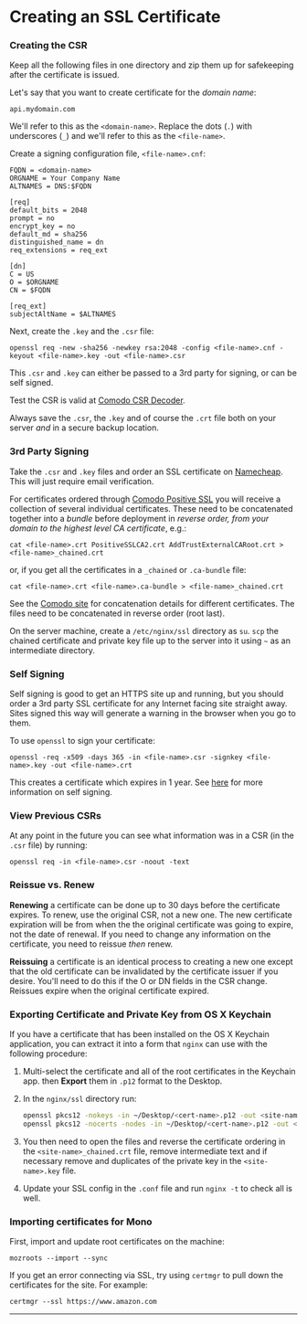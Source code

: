 # Creating an SSL Certificate

### Creating the CSR

Keep all the following files in one directory and zip them up for safekeeping after the certificate is issued.

Let's say that you want to create certificate for the _domain name_:

	api.mydomain.com
	
We'll refer to this as the `<domain-name>`. Replace the dots (`.`) with underscores (`_`) and we'll refer to this as the `<file-name>`.

Create a signing configuration file, `<file-name>.cnf`:

	FQDN = <domain-name> 
	ORGNAME = Your Company Name 
	ALTNAMES = DNS:$FQDN 
	
	[req] 
	default_bits = 2048 
	prompt = no 
	encrypt_key = no 
	default_md = sha256 
	distinguished_name = dn 
	req_extensions = req_ext 
	
	[dn] 
	C = US 
	O = $ORGNAME
	CN = $FQDN
	
	[req_ext] 
	subjectAltName = $ALTNAMES 

Next, create the `.key` and the `.csr` file:

	openssl req -new -sha256 -newkey rsa:2048 -config <file-name>.cnf -keyout <file-name>.key -out <file-name>.csr

This `.csr` and `.key` can either be passed to a 3rd party for signing, or can be self signed.

Test the CSR is valid at [Comodo CSR Decoder](https://secure.comodo.net/utilities/decodeCSR.html).

Always save the `.csr`, the `.key` and of course the `.crt` file both on your server _and_ in a secure backup location.

### 3rd Party Signing

Take the `.csr` and `.key` files and order an SSL certificate on [Namecheap](http://namecheap.com).  This will just require email verification.

For certificates ordered through [Comodo Positive SSL](http://positivessl.com) you will receive a collection of several individual certificates.  These need to be concatenated together into a _bundle_ before deployment in _reverse order, from your domain to the highest level CA certificate_, e.g.:

    cat <file-name>.crt PositiveSSLCA2.crt AddTrustExternalCARoot.crt > <file-name>_chained.crt

or, if you get all the certificates in a `_chained` or `.ca-bundle` file:

	cat <file-name>.crt <file-name>.ca-bundle > <file-name>_chained.crt

See the [Comodo site][3] for concatenation details for different certificates.  The files need to be concatenated in reverse order (root last). 

On the server machine, create a `/etc/nginx/ssl` directory as `su`.  `scp` the chained certificate and private key file up to the server into it using `~` as an intermediate directory. 

### Self Signing

Self signing is good to get an HTTPS site up and running, but you should order a 3rd party SSL certificate for any Internet facing site straight away.  Sites signed this way will generate a warning in the browser when you go to them.
	
To use `openssl` to sign your certificate:

	openssl -req -x509 -days 365 -in <file-name>.csr -signkey <file-name>.key -out <file-name>.crt
	
This creates a certificate which expires in 1 year.  See [here][2] for more information on self signing.

### View Previous CSRs

At any point in the future you can see what information was in a CSR (in the `.csr` file) by running:

    openssl req -in <file-name>.csr -noout -text

### Reissue vs. Renew

**Renewing** a certificate can be done up to 30 days before the certificate expires.  To renew, use the original CSR, not a new one.  The new certificate expiration will be from when the the original certificate was going to expire, not the date of renewal.  If you need to change any information on the certificate, you need to reissue _then_ renew.

**Reissuing** a certificate is an identical process to creating a new one except that the old certificate can be invalidated by the certificate issuer if you desire.  You'll need to do this if the O or DN fields in the CSR change.  Reissues expire when the original certificate expired.

### Exporting Certificate and Private Key from OS X Keychain

If you have a certificate that has been installed on the OS X Keychain application, you can extract it into a form that `nginx` can use with the following procedure:

1. Multi-select the certificate and all of the root certificates in the Keychain app. then **Export** them in `.p12` format to the Desktop.
2. In the `nginx/ssl` directory run:

    ```bash
    openssl pkcs12 -nokeys -in ~/Desktop/<cert-name>.p12 -out <site-name>_chained.crt
    openssl pkcs12 -nocerts -nodes -in ~/Desktop/<cert-name>.p12 -out <site-name>.key
    ```

3. You then need to open the files and reverse the certificate ordering in the `<site-name>_chained.crt` file, remove intermediate text and if necessary remove and duplicates of the private key in the `<site-name>.key` file.
5. Update your SSL config in the `.conf` file and run `nginx -t` to check all is well.

### Importing certificates for Mono

First, import and update root certificates on the machine:

    mozroots --import --sync

If you get an error connecting via SSL, try using `certmgr` to pull down the certificates for the site.  For example:

    certmgr --ssl https://www.amazon.com

---

[1]: http://nginx.org/en/docs/http/configuring_https_servers.html
[2]: https://www.switch.ch/grid/certificates/obtain/grid-csr-openssl.html
[3]: https://support.comodo.com/index.php?/Default/Knowledgebase/Article/View/620/0/which-is-root-which-is-intermediate
